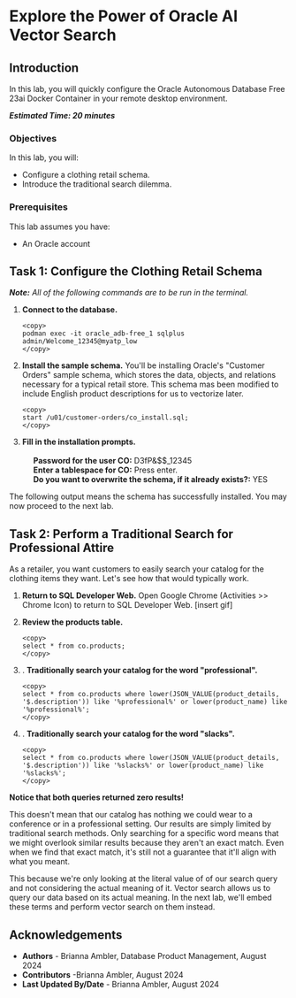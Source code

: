# Explore the Power of Oracle AI Vector Search

## Introduction
In this lab, you will quickly configure the Oracle Autonomous Database Free 23ai Docker Container in your remote desktop environment.

**_Estimated Time: 20 minutes_**

### **Objectives**

In this lab, you will:

* Configure a clothing retail schema.
* Introduce the traditional search dilemma.


### **Prerequisites**
This lab assumes you have:
- An Oracle account


## Task 1: Configure the Clothing Retail Schema

**_Note:_** _All of the following commands are to be run in the terminal._

1.  **Connect to the database.**
    ```
    <copy>
    podman exec -it oracle_adb-free_1 sqlplus admin/Welcome_12345@myatp_low
    </copy>
    ```

2. **Install the sample schema.** You'll be installing Oracle's "Customer Orders" sample schema, which stores the data, objects, and relations necessary for a typical retail store. This schema mas been modified to include English product descriptions for us to vectorize later.

    ```
    <copy>
    start /u01/customer-orders/co_install.sql;
    </copy>
    ```
3. **Fill in the installation prompts.** <br/><br/> 
    &nbsp;&nbsp;&nbsp;&nbsp; **Password for the user CO:** D3fP&$$_12345 <br/>
    &nbsp;&nbsp;&nbsp;&nbsp; **Enter a tablespace for CO:** Press enter. <br/>
    &nbsp;&nbsp;&nbsp;&nbsp; **Do you want to overwrite the schema, if it already exists?:** YES

The following output means the schema has successfully installed. You may now proceed to the next lab.

## Task 2: Perform a Traditional Search for Professional Attire 
As a retailer, you want customers to easily search your catalog for the clothing items they want. Let's see how that would typically work.

1. **Return to SQL Developer Web.** Open Google Chrome (Activities >> Chrome Icon) to return to SQL Developer Web. 
    [insert gif]

2. **Review the products table.** 
    ```
    <copy>
    select * from co.products;
    </copy>
    ```

3. . **Traditionally search your catalog for the word "professional".** 
    ```
    <copy>
    select * from co.products where lower(JSON_VALUE(product_details, '$.description')) like '%professional%' or lower(product_name) like '%professional%';
    </copy>
    ```
4. . **Traditionally search your catalog for the word "slacks".**
    ```
    <copy>
    select * from co.products where lower(JSON_VALUE(product_details, '$.description')) like '%slacks%' or lower(product_name) like '%slacks%';
    </copy>
    ```

**Notice that both queries returned zero results!**

This doesn't mean that our catalog has nothing we could wear to a conference or in a professional setting. Our results are simply limited by traditional search methods. Only searching for a specific word means that we might overlook similar results because they aren't an exact match. Even when we find that exact match, it's still not a guarantee that it'll align with what you meant. 

This because we're only looking at the literal value of of our search query and not considering the actual meaning of it. Vector search allows us to query our data based on its actual meaning. In the next lab, we'll embed these terms and perform vector search on them instead.

## Acknowledgements
- **Authors** - Brianna Ambler, Database Product Management, August 2024
- **Contributors** -Brianna Ambler, August 2024
- **Last Updated By/Date** - Brianna Ambler, August 2024
